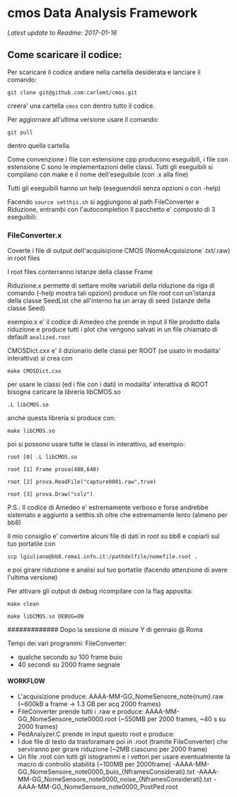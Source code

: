 # cmos Data Analysis Framework
*Latest update to Readme:
2017-01-16*

## Come scaricare il codice:
Per scaricare il codice andare nella cartella desiderata e lanciare il comando:

`git clone git@github.com:carlomt/cmos.git`

creera' una cartella
`cmos`
con dentro tutto il codice.

Per aggiornare all'ultima versione usare il comando:

`git pull`

dentro quella cartella.


Come convenzione i file con estensione cpp producono eseguibili, i file con estensione C sono le implementazioni delle classi.
Tutti gli eseguibili si compilano con make e il nome dell'eseguibile (con .x alla fine)

Tutti gli eseguibili hanno un help (eseguendoli senza opzioni o con -help)

Facendo `source setthis.sh` si aggiungono al path FileConverter e Riduzione, entrambi con l'autocompletion
Il pacchetto e' composto di 3 eseguibili:

### FileConverter.x
Coverte i file di output dell'acquisizione CMOS (NomeAcquisizione`.txt/.raw) in root files

I root files conterranno istanze della classe Frame

Riduzione.x permette di settare molte variabili della riduzione da riga di comando (-help mostra tali opzioni)
produce un file root con un'istanza della classe SeedList che all'interno ha un array di seed (istanze della classe Seed)

esempio.x e' il codice di Amedeo che prende in input il file prodotto dalla riduzione e produce tutti i plot che vengono salvati in un file chiamato di default `analized.root`

CMOSDict.cxx e' il dizionario delle classi per ROOT (se usato in modalita' interattiva) si crea con

`make CMOSDict.cxx`

per usare le classi (ed i file con i dati) in modalita' interattiva di ROOT bisogna caricare la libreria libCMOS.so 

`.L libCMOS.so`

anche questa libreria si produce con:

`make libCMOS.so`

poi si possono usare tutte le classi in interattivo, ad esempio:

`root [0] .L libCMOS.so`

`root [1] Frame prova(480,640)`

`root [2] prova.ReadFile("capture0001.raw",true)`

`root [3] prova.Draw("colz")`

P.S.: Il codice di Amedeo e' estremamente verboso e forse andrebbe sistemato e aggiunto a setthis.sh
oltre che estremamente lento (almeno per bb8)

Il mio consiglio e' convertire alcuni file di dati in root su bb8 e copiarli sul tuo portatile con

`scp lgiuliano@bb8.roma1.infn.it:/pathdelfile/nomefile.root .`

e poi girare riduzione e analisi sul tuo portatile (facendo attenzione di avere l'ultima versione)


Per attivare gli output di debug ricompilare con la flag apposita:

`make clean`

`make libCMOS.so DEBUG=ON`

#############
Dopo la sessione di misure Y di gennaio @ Roma

Tempi dei vari programmi:
FileConverter:
- qualche secondo su 100 frame buio
- 40 secondi su 2000 frame segnale


#### WORKFLOW
- L'acquisizione produce:
AAAA-MM-GG_NomeSensore_note{num}.raw
(~600kB a frame -> 1.3 GB per acq 2000 frames)
- FileConverter prende tutti i .raw e produce:
AAAA-MM-GG_NomeSensore_note0000.root
(~550MB per 2000 frames, ~40 s su 2000 frames)
- PedAnalyzer.C prende in input questo root e produce:
- I due file di testo da trasforamare poi in .root (tramite FileConverter) che serviranno per girare riduzione (~2MB ciascuno per 2000 frame)
- Un file .root con tutti gli istogrammi e i vettori per usare eventualmente la macro di controllo stabilità (~100MB per 2000frame)
   -AAAA-MM-GG_NomeSensore_note0000_buio_{NframesConsiderati}.txt
   -AAAA-MM-GG_NomeSensore_note0000_noise_{NframesConsiderati}.txt
   -AAAA-MM-GG_NomeSensore_note0000_PostPed.root
   
   













